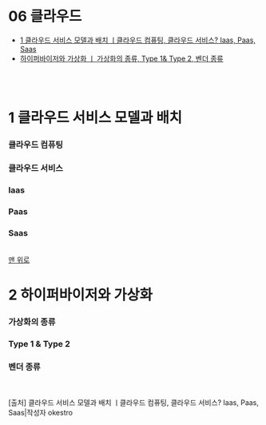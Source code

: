 # 06 클라우드

* [1 클라우드 서비스 모델과 배치 ㅣ클라우드 컴퓨팅, 클라우드 서비스? Iaas, Paas, Saas](#1-클라우드-서비스-모델과-배치)
* [하이퍼바이저와 가상화 ㅣ 가상화의 종류, Type 1& Type 2, 벤더 종류](#2-하이퍼바이저와-가상화)


  
  
<br><br>

# 1 클라우드 서비스 모델과 배치 
  ### 클라우드 컴퓨팅
  ### 클라우드 서비스
  ### Iaas
  ### Paas
  ### Saas

<br>[맨 위로](#06-클라우드) 

# 2 하이퍼바이저와 가상화
  ### 가상화의 종류
  ### Type 1 & Type 2
  ### 벤더 종류











<br><br>
[출처] 클라우드 서비스 모델과 배치 ㅣ클라우드 컴퓨팅, 클라우드 서비스? Iaas, Paas, Saas|작성자 okestro
